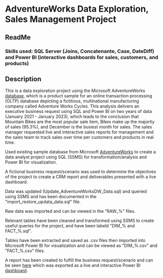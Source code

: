 # AdventureWorks Data Exploration, Sales Management Project
## ReadMe
### Skills used: SQL Server (Joins, Concatenante, Case, DateDiff) and Power BI (interactive dashboards for sales, customers, and products)

## Description
This is a data exploration project using the Microsoft AdventureWorks [database](https://learn.microsoft.com/en-us/sql/samples/adventureworks-install-configure?view=sql-server-ver15&tabs=ssms), which is a product sample for an online transaction processing (OLTP) database depicting a fictitious, multinational manufacturing company called Adventure Works Cycles. This analysis delivers an executive business request using SQL and Power BI on two years of data (January 2021 - January 2023), which leads to the conclusion that Mountain Bikes are the most popular sale item, Bikes make up the majority of sales (95.3%), and December is the busiest month for sales. The sales manager requested live and interactive sales reports for management and the sales team to track sales over time per customers and products in real time.

Used existing sample database from Microsoft [AdventureWorks](https://github.com/Microsoft/sql-server-samples/releases/download/adventureworks/AdventureWorksDW2019.bak) to create a data analyst project using SQL (SSMS) for transformation/analysis and Power BI for visualization.

A fictional business request/scenario was used to determine the objectives of the project to create a CRM report and deliverables presented with a live dashboard.

Data was updated (Update_AdventureWorksDW_Data.sql) and queried using SSMS and has been documented in the "import_restore_updata_data.sql" file.

Raw data was imported and can be viewed in the "RAW_%" files.

Relevant tables have been cleaned and transformed using SSMS to create useful queries for the project, and have been labeld "DIM_% and FACT_%.sql".

Tables have been extracted and saved as .csv files then imported into Microsoft Power BI for visualization and can be viewed as "DIM_%.csv" and "FACT_%.csv" files.

A report has been created to fulfill the business request/scenario and can be seen [here](https://jesserichardville.wordpress.com/) which was exported as a live and interactive Power BI [dashboard](https://app.powerbi.com/links/LRRRrNlE1P?ctid=dd9514d9-0843-4d4f-8158-06bf09d7ea7c&pbi_source=linkShare&bookmarkGuid=3f1b3e80-1e6b-44a8-b865-0ba062c35f12).
